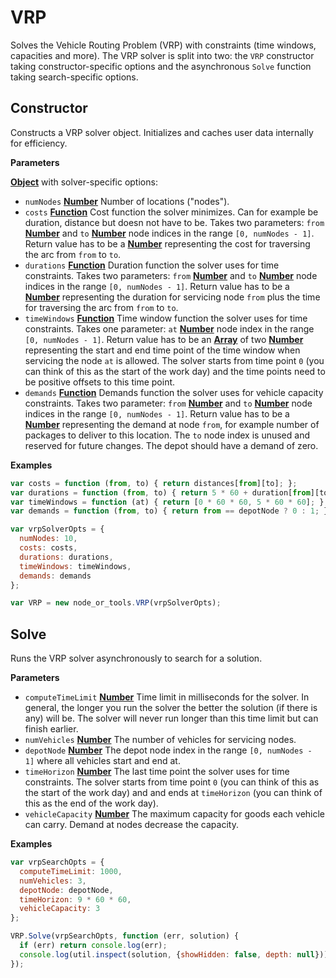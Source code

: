 # VRP

Solves the Vehicle Routing Problem (VRP) with constraints (time windows, capacities and more).
The VRP solver is split into two: the `VRP` constructor taking constructor-specific options and the asynchronous `Solve` function taking search-specific options.


## Constructor

Constructs a VRP solver object. Initializes and caches user data internally for efficiency.


**Parameters**

**[Object](https://developer.mozilla.org/en-US/docs/Web/JavaScript/Reference/Global_Objects/Object)** with solver-specific options:
- `numNodes` **[Number](https://developer.mozilla.org/en-US/docs/Web/JavaScript/Reference/Global_Objects/Number)** Number of locations ("nodes").
- `costs` **[Function](https://developer.mozilla.org/en-US/docs/Web/JavaScript/Reference/Global_Objects/Function)** Cost function the solver minimizes. Can for example be duration, distance but doesn not have to be. Takes two parameters: `from` **[Number](https://developer.mozilla.org/en-US/docs/Web/JavaScript/Reference/Global_Objects/Number)** and `to` **[Number](https://developer.mozilla.org/en-US/docs/Web/JavaScript/Reference/Global_Objects/Number)** node indices in the range `[0, numNodes - 1]`. Return value has to be a **[Number](https://developer.mozilla.org/en-US/docs/Web/JavaScript/Reference/Global_Objects/Number)** representing the cost for traversing the arc from `from` to `to`.
- `durations` **[Function](https://developer.mozilla.org/en-US/docs/Web/JavaScript/Reference/Global_Objects/Function)** Duration function the solver uses for time constraints. Takes two parameters: `from` **[Number](https://developer.mozilla.org/en-US/docs/Web/JavaScript/Reference/Global_Objects/Number)** and `to` **[Number](https://developer.mozilla.org/en-US/docs/Web/JavaScript/Reference/Global_Objects/Number)** node indices in the range `[0, numNodes - 1]`. Return value has to be a **[Number](https://developer.mozilla.org/en-US/docs/Web/JavaScript/Reference/Global_Objects/Number)** representing the duration for servicing node `from` plus the time for traversing the arc from `from` to `to`.
- `timeWindows` **[Function](https://developer.mozilla.org/en-US/docs/Web/JavaScript/Reference/Global_Objects/Function)** Time window function the solver uses for time constraints. Takes one parameter: `at` **[Number](https://developer.mozilla.org/en-US/docs/Web/JavaScript/Reference/Global_Objects/Number)** node index in the range `[0, numNodes - 1]`. Return value has to be an **[Array](https://developer.mozilla.org/en-US/docs/Web/JavaScript/Reference/Global_Objects/Array)** of two **[Number](https://developer.mozilla.org/en-US/docs/Web/JavaScript/Reference/Global_Objects/Number)** representing the start and end time point of the time window when servicing the node `at` is allowed. The solver starts from time point `0` (you can think of this as the start of the work day) and the time points need to be positive offsets to this time point.
- `demands` **[Function](https://developer.mozilla.org/en-US/docs/Web/JavaScript/Reference/Global_Objects/Function)** Demands function the solver uses for vehicle capacity constraints. Takes two parameter: `from` **[Number](https://developer.mozilla.org/en-US/docs/Web/JavaScript/Reference/Global_Objects/Number)** and `to` **[Number](https://developer.mozilla.org/en-US/docs/Web/JavaScript/Reference/Global_Objects/Number)** node indices in the range `[0, numNodes - 1]`. Return value has to be a **[Number](https://developer.mozilla.org/en-US/docs/Web/JavaScript/Reference/Global_Objects/Number)** representing the demand at node `from`, for example number of packages to deliver to this location. The `to` node index is unused and reserved for future changes. The depot should have a demand of zero.


**Examples**

```javascript
var costs = function (from, to) { return distances[from][to]; };
var durations = function (from, to) { return 5 * 60 + duration[from][to]; };
var timeWindows = function (at) { return [0 * 60 * 60, 5 * 60 * 60]; };
var demands = function (from, to) { return from == depotNode ? 0 : 1; }

var vrpSolverOpts = {
  numNodes: 10,
  costs: costs,
  durations: durations,
  timeWindows: timeWindows,
  demands: demands
};

var VRP = new node_or_tools.VRP(vrpSolverOpts);
```


## Solve

Runs the VRP solver asynchronously to search for a solution.


**Parameters**

- `computeTimeLimit` **[Number](https://developer.mozilla.org/en-US/docs/Web/JavaScript/Reference/Global_Objects/Number)** Time limit in milliseconds for the solver. In general, the longer you run the solver the better the solution (if there is any) will be. The solver will never run longer than this time limit but can finish earlier.
- `numVehicles` **[Number](https://developer.mozilla.org/en-US/docs/Web/JavaScript/Reference/Global_Objects/Number)** The number of vehicles for servicing nodes.
- `depotNode` **[Number](https://developer.mozilla.org/en-US/docs/Web/JavaScript/Reference/Global_Objects/Number)** The depot node index in the range `[0, numNodes - 1]` where all vehicles start and end at.
- `timeHorizon` **[Number](https://developer.mozilla.org/en-US/docs/Web/JavaScript/Reference/Global_Objects/Number)** The last time point the solver uses for time constraints. The solver starts from time point `0` (you can think of this as the start of the work day) and and ends at `timeHorizon` (you can think of this as the end of the work day).
- `vehicleCapacity` **[Number](https://developer.mozilla.org/en-US/docs/Web/JavaScript/Reference/Global_Objects/Number)** The maximum capacity for goods each vehicle can carry. Demand at nodes decrease the capacity.


**Examples**

```javascript
var vrpSearchOpts = {
  computeTimeLimit: 1000,
  numVehicles: 3,
  depotNode: depotNode,
  timeHorizon: 9 * 60 * 60,
  vehicleCapacity: 3
};

VRP.Solve(vrpSearchOpts, function (err, solution) {
  if (err) return console.log(err);
  console.log(util.inspect(solution, {showHidden: false, depth: null}));
});
```
